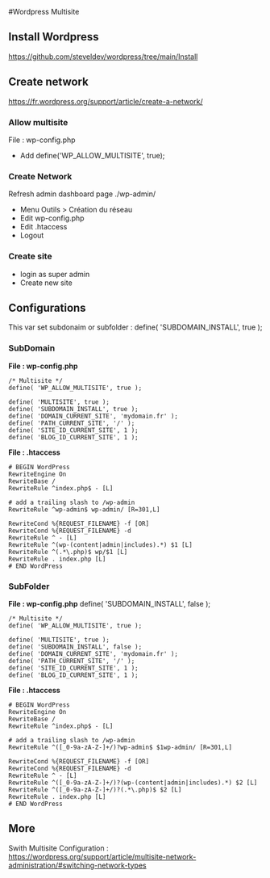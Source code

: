 #Wordpress Multisite 

## Install Wordpress
https://github.com/steveldev/wordpress/tree/main/Install

## Create network 
https://fr.wordpress.org/support/article/create-a-network/

### Allow multisite
File : wp-config.php  
- Add define('WP_ALLOW_MULTISITE', true);  

### Create Network
Refresh admin dashboard page ./wp-admin/
- Menu Outils > Création du réseau
- Edit wp-config.php
- Edit .htaccess
- Logout 

### Create site
- login as super admin
- Create new site


## Configurations 
This var set subdonaim or subfolder : define( 'SUBDOMAIN_INSTALL', true );

### SubDomain
**File : wp-config.php**
```
/* Multisite */
define( 'WP_ALLOW_MULTISITE', true );

define( 'MULTISITE', true );
define( 'SUBDOMAIN_INSTALL', true );
define( 'DOMAIN_CURRENT_SITE', 'mydomain.fr' );
define( 'PATH_CURRENT_SITE', '/' );
define( 'SITE_ID_CURRENT_SITE', 1 );
define( 'BLOG_ID_CURRENT_SITE', 1 );
```

**File : .htaccess**
```
# BEGIN WordPress
RewriteEngine On
RewriteBase /
RewriteRule ^index.php$ - [L]
 
# add a trailing slash to /wp-admin
RewriteRule ^wp-admin$ wp-admin/ [R=301,L]
 
RewriteCond %{REQUEST_FILENAME} -f [OR]
RewriteCond %{REQUEST_FILENAME} -d
RewriteRule ^ - [L]
RewriteRule ^(wp-(content|admin|includes).*) $1 [L]
RewriteRule ^(.*\.php)$ wp/$1 [L]
RewriteRule . index.php [L]
# END WordPress
```

### SubFolder
**File : wp-config.php**
define( 'SUBDOMAIN_INSTALL', false );

```
/* Multisite */
define( 'WP_ALLOW_MULTISITE', true );

define( 'MULTISITE', true );
define( 'SUBDOMAIN_INSTALL', false );
define( 'DOMAIN_CURRENT_SITE', 'mydomain.fr' );
define( 'PATH_CURRENT_SITE', '/' );
define( 'SITE_ID_CURRENT_SITE', 1 );
define( 'BLOG_ID_CURRENT_SITE', 1 );
```


**File : .htaccess**
```
# BEGIN WordPress
RewriteEngine On
RewriteBase /
RewriteRule ^index.php$ - [L]
 
# add a trailing slash to /wp-admin
RewriteRule ^([_0-9a-zA-Z-]+/)?wp-admin$ $1wp-admin/ [R=301,L]
 
RewriteCond %{REQUEST_FILENAME} -f [OR]
RewriteCond %{REQUEST_FILENAME} -d
RewriteRule ^ - [L]
RewriteRule ^([_0-9a-zA-Z-]+/)?(wp-(content|admin|includes).*) $2 [L]
RewriteRule ^([_0-9a-zA-Z-]+/)?(.*\.php)$ $2 [L]
RewriteRule . index.php [L]
# END WordPress
```





## More 
Swith Multisite Configuration :  
https://wordpress.org/support/article/multisite-network-administration/#switching-network-types
